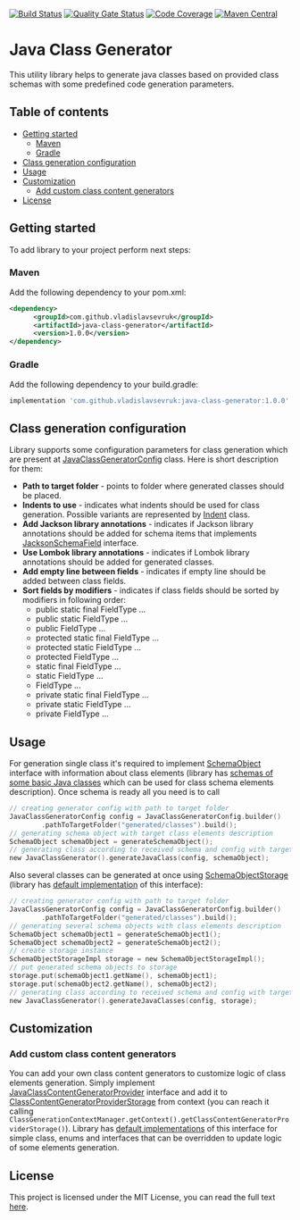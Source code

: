 [![Build Status](https://travis-ci.org/VladislavSevruk/JavaClassGenerator.svg?branch=develop)](https://travis-ci.com/VladislavSevruk/JavaClassGenerator)
[![Quality Gate Status](https://sonarcloud.io/api/project_badges/measure?project=VladislavSevruk_JavaClassGenerator&metric=alert_status)](https://sonarcloud.io/dashboard?id=VladislavSevruk_JavaClassGenerator)
[![Code Coverage](https://sonarcloud.io/api/project_badges/measure?project=VladislavSevruk_JavaClassGenerator&metric=coverage)](https://sonarcloud.io/component_measures?id=VladislavSevruk_JavaClassGenerator&metric=coverage)
[![Maven Central](https://maven-badges.herokuapp.com/maven-central/com.github.vladislavsevruk/java-class-generator/badge.svg)](https://maven-badges.herokuapp.com/maven-central/com.github.vladislavsevruk/java-class-generator)

# Java Class Generator
This utility library helps to generate java classes based on provided class schemas with some predefined code 
generation parameters.

## Table of contents
* [Getting started](#getting-started)
  * [Maven](#maven)
  * [Gradle](#gradle)
* [Class generation configuration](#class-generation-configuration)
* [Usage](#usage)
* [Customization](#customization)
  * [Add custom class content generators](#add-custom-class-content-generators)
* [License](#license)

## Getting started
To add library to your project perform next steps:

### Maven
Add the following dependency to your pom.xml:
```xml
<dependency>
      <groupId>com.github.vladislavsevruk</groupId>
      <artifactId>java-class-generator</artifactId>
      <version>1.0.0</version>
</dependency>
```
### Gradle
Add the following dependency to your build.gradle:
```groovy
implementation 'com.github.vladislavsevruk:java-class-generator:1.0.0'
```

## Class generation configuration
Library supports some configuration parameters for class generation which are present at 
[JavaClassGeneratorConfig](/src/main/java/com/github/vladislavsevruk/generator/java/config/JavaClassGeneratorConfig.java) 
class. Here is short description for them:
* __Path to target folder__ - points to folder where generated classes should be placed.
* __Indents to use__ - indicates what indents should be used for class generation. Possible variants are represented by 
[Indent](src/main/java/com/github/vladislavsevruk/generator/java/constant/Indent.java) class.
* __Add Jackson library annotations__ - indicates if Jackson library annotations should be added for schema items that 
implements [JacksonSchemaField](/src/main/java/com/github/vladislavsevruk/generator/java/type/JacksonSchemaField.java) 
interface.
* __Use Lombok library annotations__ - indicates if Lombok library annotations should be added for generated classes.
* __Add empty line between fields__ - indicates if empty line should be added between class fields.
* __Sort fields by modifiers__ - indicates if class fields should be sorted by modifiers in following order:
    * public static final FieldType ...
    * public static FieldType ...
    * public FieldType ...
    * protected static final FieldType ...
    * protected static FieldType ...
    * protected FieldType ...
    * static final FieldType ...
    * static FieldType ...
    * FieldType ...
    * private static final FieldType ...
    * private static FieldType ...
    * private FieldType ...

## Usage
For generation single class it's required to implement [SchemaObject](src/main/java/com/github/vladislavsevruk/generator/java/type/SchemaObject.java) 
interface with information about class elements (library has 
[schemas of some basic Java classes](src/main/java/com/github/vladislavsevruk/generator/java/type/predefined) which can 
be used for class schema elements description). Once schema is ready all you need is to call 
```kotlin
// creating generator config with path to target folder
JavaClassGeneratorConfig config = JavaClassGeneratorConfig.builder()
        .pathToTargetFolder("generated/classes").build();
// generating schema object with target class elements description
SchemaObject schemaObject = generateSchemaObject();
// generating class according to received schema and config with target folder
new JavaClassGenerator().generateJavaClass(config, schemaObject);
```

Also several classes can be generated at once using 
[SchemaObjectStorage](src/main/java/com/github/vladislavsevruk/generator/java/storage/SchemaObjectStorage.java) 
(library has [default implementation](src/main/java/com/github/vladislavsevruk/generator/java/storage/SchemaObjectStorageImpl.java) 
of this interface):
```kotlin
// creating generator config with path to target folder
JavaClassGeneratorConfig config = JavaClassGeneratorConfig.builder()
        .pathToTargetFolder("generated/classes").build();
// generating several schema objects with class elements description
SchemaObject schemaObject1 = generateSchemaObject1();
SchemaObject schemaObject2 = generateSchemaObject2();
// create storage instance
SchemaObjectStorageImpl storage = new SchemaObjectStorageImpl();
// put generated schema objects to storage
storage.put(schemaObject1.getName(), schemaObject1);
storage.put(schemaObject2.getName(), schemaObject2);
// generating class according to received schema and config with target folder
new JavaClassGenerator().generateJavaClasses(config, storage);
```

## Customization
### Add custom class content generators
You can add your own class content generators to customize logic of class elements generation. Simply implement 
[JavaClassContentGeneratorProvider](src/main/java/com/github/vladislavsevruk/generator/java/provider/JavaClassContentGeneratorProvider.java)
interface and add it to 
[ClassContentGeneratorProviderStorage](src/main/java/com/github/vladislavsevruk/generator/java/storage/ClassContentGeneratorProviderStorage.java)
from context (you can reach it calling ``ClassGenerationContextManager.getContext().getClassContentGeneratorProviderStorage()``). 
Library has [default implementations](src/main/java/com/github/vladislavsevruk/generator/java/provider) of this 
interface for simple class, enums and interfaces that can be overridden to update logic of some elements generation.

## License
This project is licensed under the MIT License, you can read the full text [here](LICENSE).